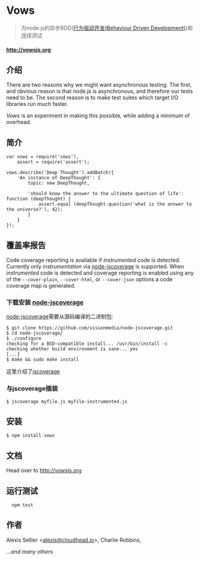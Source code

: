 Vows
====

> 为node.js的异步BDD([行为驱动开发(Behaviour Driven Development)][BDD])和连续测试

#### <http://vowsjs.org> #

介绍
------------
There are two reasons why we might want asynchronous testing. The first, and obvious reason is that node.js is asynchronous, and therefore our tests need to be. The second reason is to make test suites which target I/O libraries run much faster.

_Vows_ is an experiment in making this possible, while adding a minimum of overhead.

简介
--------

    var vows = require('vows'),
        assert = require('assert');

    vows.describe('Deep Thought').addBatch({
        'An instance of DeepThought': {
            topic: new DeepThought,

            'should know the answer to the ultimate question of life': function (deepThought) {
                assert.equal (deepThought.question('what is the answer to the universe?'), 42);
            }
        }
    });

覆盖率报告
------------------
Code coverage reporting is available if _instrumented_ code is detected.  Currently only _instrumentation_ via [node-jscoverage][] is supported.  When _instrumented_ code is detected and coverage reporting is enabled using any of the `--cover-plain`, `--cover-html`, or `--cover-json` options a code coverage map is generated.

### 下载安装 [node-jscoverage][]
[node-jscoverage][]需要从源码编译的二进制包:

    $ git clone https://github.com/visionmedia/node-jscoverage.git
    $ cd node-jscoverage/
    $ ./configure
    checking for a BSD-compatible install... /usr/bin/install -c
    checking whether build environment is sane... yes
    [...]
    $ make && sudo make install

这里介绍了[jscoverage][]

### 与jscoverage插装

    $ jscoverage myfile.js myfile-instrumented.js
    
安装
------------

    $ npm install vows

文档
-------------

Head over to <http://vowsjs.org>

运行测试
-------------

```
  npm test
```

作者
-------

Alexis Sellier <<alexis@cloudhead.io>>, Charlie Robbins,

*...and many others*

[BDD]:http://zh.wikipedia.org/wiki/%E8%A1%8C%E4%B8%BA%E9%A9%B1%E5%8A%A8%E5%BC%80%E5%8F%91
[jscoverage]:http://blog.csdn.net/testing_is_believing/article/details/2100886
[node-jscoverage]:https://github.com/visionmedia/node-jscoverage
